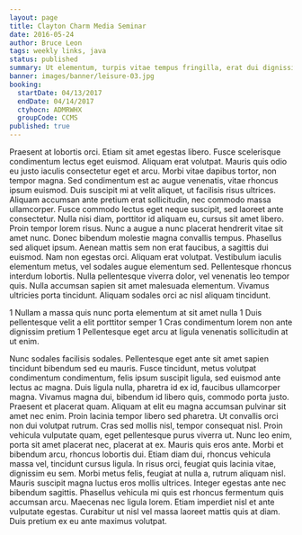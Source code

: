 ```yaml
---
layout: page
title: Clayton Charm Media Seminar
date: 2016-05-24
author: Bruce Leon
tags: weekly links, java
status: published
summary: Ut elementum, turpis vitae tempus fringilla, erat dui dignissim.
banner: images/banner/leisure-03.jpg
booking:
  startDate: 04/13/2017
  endDate: 04/14/2017
  ctyhocn: ADMRWHX
  groupCode: CCMS
published: true
---
```

Praesent at lobortis orci. Etiam sit amet egestas libero. Fusce scelerisque condimentum lectus eget euismod. Aliquam erat volutpat. Mauris quis odio eu justo iaculis consectetur eget et arcu. Morbi vitae dapibus tortor, non tempor magna. Sed condimentum est ac augue venenatis, vitae rhoncus ipsum euismod. Duis suscipit mi at velit aliquet, ut facilisis risus ultrices. Aliquam accumsan ante pretium erat sollicitudin, nec commodo massa ullamcorper. Fusce commodo lectus eget neque suscipit, sed laoreet ante consectetur.
Nulla nisi diam, porttitor id aliquam eu, cursus sit amet libero. Proin tempor lorem risus. Nunc a augue a nunc placerat hendrerit vitae sit amet nunc. Donec bibendum molestie magna convallis tempus. Phasellus sed aliquet ipsum. Aenean mattis sem non erat faucibus, a sagittis dui euismod. Nam non egestas orci. Aliquam erat volutpat. Vestibulum iaculis elementum metus, vel sodales augue elementum sed. Pellentesque rhoncus interdum lobortis. Nulla pellentesque viverra dolor, vel venenatis leo tempor quis. Nulla accumsan sapien sit amet malesuada elementum. Vivamus ultricies porta tincidunt. Aliquam sodales orci ac nisl aliquam tincidunt.

1 Nullam a massa quis nunc porta elementum at sit amet nulla
1 Duis pellentesque velit a elit porttitor semper
1 Cras condimentum lorem non ante dignissim pretium
1 Pellentesque eget arcu at ligula venenatis sollicitudin at ut enim.

Nunc sodales facilisis sodales. Pellentesque eget ante sit amet sapien tincidunt bibendum sed eu mauris. Fusce tincidunt, metus volutpat condimentum condimentum, felis ipsum suscipit ligula, sed euismod ante lectus ac magna. Duis ligula nulla, pharetra id ex id, faucibus ullamcorper magna. Vivamus magna dui, bibendum id libero quis, commodo porta justo. Praesent et placerat quam. Aliquam at elit eu magna accumsan pulvinar sit amet nec enim. Proin lacinia tempor libero sed pharetra. Ut convallis orci non dui volutpat rutrum. Cras sed mollis nisl, tempor consequat nisl. Proin vehicula vulputate quam, eget pellentesque purus viverra ut. Nunc leo enim, porta sit amet placerat nec, placerat at ex. Mauris quis eros ante. Morbi et bibendum arcu, rhoncus lobortis dui. Etiam diam dui, rhoncus vehicula massa vel, tincidunt cursus ligula.
In risus orci, feugiat quis lacinia vitae, dignissim eu sem. Morbi metus felis, feugiat at nulla a, rutrum aliquam nisl. Mauris suscipit magna luctus eros mollis ultrices. Integer egestas ante nec bibendum sagittis. Phasellus vehicula mi quis est rhoncus fermentum quis accumsan arcu. Maecenas nec ligula lorem. Etiam imperdiet nisl et ante vulputate egestas. Curabitur ut nisl vel massa laoreet mattis quis at diam. Duis pretium ex eu ante maximus volutpat.

